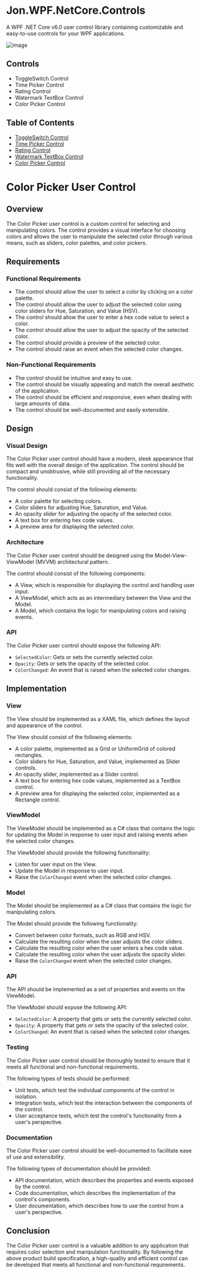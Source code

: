 ﻿# Jon.WPF.NetCore.Controls

A WPF .NET Core v6.0 user control library containing customizable and easy-to-use controls for your WPF applications.

![image](http://jonmsales.com/examplePicture.png)


## Controls

- ToggleSwitch Control
- Time Picker Control
- Rating Control
- Watermark TextBox Control
- Color Picker Control

## Table of Contents

- [ToggleSwitch Control](https://github.com/LittleBigSalino/Jon.WPF.NetCore/blob/master/Jon.WPF.NetCore.UserControls.MostWanted/ToggleSwitch.md)
- [Time Picker Control](#time-picker-control-specification)
- [Rating Control](#ratingcontrol)
- [Watermark TextBox Control](#watermark-textbox-control)
- [Color Picker Control](#color-picker-user-control)

# Color Picker User Control

## Overview

The Color Picker user control is a custom control for selecting and manipulating colors. The control provides a visual interface for choosing colors and allows the user to manipulate the selected color through various means, such as sliders, color palettes, and color pickers.

## Requirements

### Functional Requirements

- The control should allow the user to select a color by clicking on a color palette.
- The control should allow the user to adjust the selected color using color sliders for Hue, Saturation, and Value (HSV).
- The control should allow the user to enter a hex code value to select a color.
- The control should allow the user to adjust the opacity of the selected color.
- The control should provide a preview of the selected color.
- The control should raise an event when the selected color changes.

### Non-Functional Requirements

- The control should be intuitive and easy to use.
- The control should be visually appealing and match the overall aesthetic of the application.
- The control should be efficient and responsive, even when dealing with large amounts of data.
- The control should be well-documented and easily extensible.

## Design

### Visual Design

The Color Picker user control should have a modern, sleek appearance that fits well with the overall design of the application. The control should be compact and unobtrusive, while still providing all of the necessary functionality.

The control should consist of the following elements:

- A color palette for selecting colors.
- Color sliders for adjusting Hue, Saturation, and Value.
- An opacity slider for adjusting the opacity of the selected color.
- A text box for entering hex code values.
- A preview area for displaying the selected color.

### Architecture

The Color Picker user control should be designed using the Model-View-ViewModel (MVVM) architectural pattern.

The control should consist of the following components:

- A View, which is responsible for displaying the control and handling user input.
- A ViewModel, which acts as an intermediary between the View and the Model.
- A Model, which contains the logic for manipulating colors and raising events.

### API

The Color Picker user control should expose the following API:

- `SelectedColor`: Gets or sets the currently selected color.
- `Opacity`: Gets or sets the opacity of the selected color.
- `ColorChanged`: An event that is raised when the selected color changes.

## Implementation

### View

The View should be implemented as a XAML file, which defines the layout and appearance of the control.

The View should consist of the following elements:

- A color palette, implemented as a Grid or UniformGrid of colored rectangles.
- Color sliders for Hue, Saturation, and Value, implemented as Slider controls.
- An opacity slider, implemented as a Slider control.
- A text box for entering hex code values, implemented as a TextBox control.
- A preview area for displaying the selected color, implemented as a Rectangle control.

### ViewModel

The ViewModel should be implemented as a C# class that contains the logic for updating the Model in response to user input and raising events when the selected color changes.

The ViewModel should provide the following functionality:

- Listen for user input on the View.
- Update the Model in response to user input.
- Raise the `ColorChanged` event when the selected color changes.

### Model

The Model should be implemented as a C# class that contains the logic for manipulating colors.

The Model should provide the following functionality:

- Convert between color formats, such as RGB and HSV.
- Calculate the resulting color when the user adjusts the color sliders.
- Calculate the resulting color when the user enters a hex code value.
- Calculate the resulting color when the user adjusts the opacity slider.
- Raise the `ColorChanged` event when the selected color changes.

### API

The API should be implemented as a set of properties and events on the ViewModel.

The ViewModel should expose the following API:

- `SelectedColor`: A property that gets or sets the currently selected color.
- `Opacity`: A property that gets or sets the opacity of the selected color.
- `ColorChanged`: An event that is raised when the selected color changes.

### Testing

The Color Picker user control should be thoroughly tested to ensure that it meets all functional and non-functional requirements.

The following types of tests should be performed:

- Unit tests, which test the individual components of the control in isolation.
- Integration tests, which test the interaction between the components of the control.
- User acceptance tests, which test the control's functionality from a user's perspective.

### Documentation

The Color Picker user control should be well-documented to facilitate ease of use and extensibility.

The following types of documentation should be provided:

- API documentation, which describes the properties and events exposed by the control.
- Code documentation, which describes the implementation of the control's components.
- User documentation, which describes how to use the control from a user's perspective.

## Conclusion

The Color Picker user control is a valuable addition to any application that requires color selection and manipulation functionality. By following the above product build specification, a high-quality and efficient control can be developed that meets all functional and non-functional requirements.
